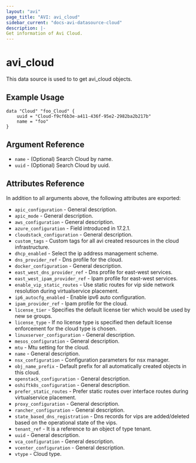 ```yaml
---
layout: "avi"
page_title: "AVI: avi_cloud"
sidebar_current: "docs-avi-datasource-cloud"
description: |-
Get information of Avi Cloud.
---
```


# avi_cloud

This data source is used to to get avi_cloud objects.

## Example Usage

```hcl
data "Cloud" "foo_Cloud" {
    uuid = "Cloud-f9cf6b3e-a411-436f-95e2-2982ba2b217b"
    name = "foo"
}
```

## Argument Reference

* `name` - (Optional) Search Cloud by name.
* `uuid` - (Optional) Search Cloud by uuid.

## Attributes Reference

In addition to all arguments above, the following attributes are exported:

* `apic_configuration` - General description.
* `apic_mode` - General description.
* `aws_configuration` - General description.
* `azure_configuration` - Field introduced in 17.2.1.
* `cloudstack_configuration` - General description.
* `custom_tags` - Custom tags for all avi created resources in the cloud infrastructure.
* `dhcp_enabled` - Select the ip address management scheme.
* `dns_provider_ref` - Dns profile for the cloud.
* `docker_configuration` - General description.
* `east_west_dns_provider_ref` - Dns profile for east-west services.
* `east_west_ipam_provider_ref` - Ipam profile for east-west services.
* `enable_vip_static_routes` - Use static routes for vip side network resolution during virtualservice placement.
* `ip6_autocfg_enabled` - Enable ipv6 auto configuration.
* `ipam_provider_ref` - Ipam profile for the cloud.
* `license_tier` - Specifies the default license tier which would be used by new se groups.
* `license_type` - If no license type is specified then default license enforcement for the cloud type is chosen.
* `linuxserver_configuration` - General description.
* `mesos_configuration` - General description.
* `mtu` - Mtu setting for the cloud.
* `name` - General description.
* `nsx_configuration` - Configuration parameters for nsx manager.
* `obj_name_prefix` - Default prefix for all automatically created objects in this cloud.
* `openstack_configuration` - General description.
* `oshiftk8s_configuration` - General description.
* `prefer_static_routes` - Prefer static routes over interface routes during virtualservice placement.
* `proxy_configuration` - General description.
* `rancher_configuration` - General description.
* `state_based_dns_registration` - Dns records for vips are added/deleted based on the operational state of the vips.
* `tenant_ref` - It is a reference to an object of type tenant.
* `uuid` - General description.
* `vca_configuration` - General description.
* `vcenter_configuration` - General description.
* `vtype` - Cloud type.

